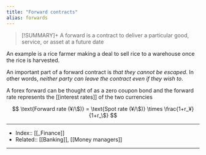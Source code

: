 ```yaml
---
title: "Forward contracts"
alias: forwards
---
```

> [!SUMMARY]+
> A forward is a contract to deliver a particular good, service, or asset at a future date

An example is a rice farmer making a deal to sell rice to a warehouse once the rice is harvested.

An important part of a forward contract is *that they cannot be escaped*. In other words, *neither party can leave the contract even if they wish to*.

A forex forward can be thought of as a zero coupon bond and the forward rate represents the [[interest rates]] of the two currencies

$$
\text{Forward rate (¥/\$)} = \text{Spot rate (¥/\$)} \times \frac{1+r_¥}{1+r_\$}
$$

---
- Index:: [[_Finance]]
- Related:: [[Banking]], [[Money managers]]
---